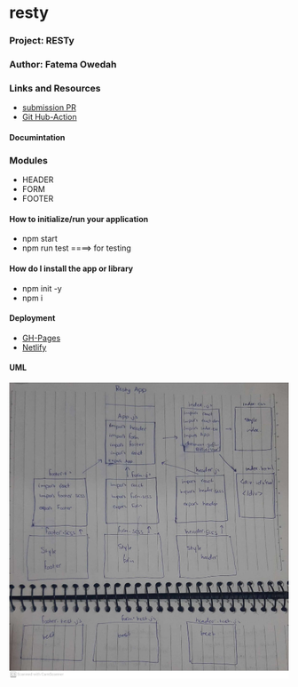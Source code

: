 # resty
### Project:  RESTy
### Author: Fatema Owedah

### Links and Resources

- [submission PR](https://github.com/401-advanced-javascript-fatemaOwedah/RESTY27/pull/2)
- [Git Hub-Action](https://github.com/401-advanced-javascript-fatemaOwedah/RESTY27/actions)

#### Documintation

### Modules
- HEADER
- FORM
- FOOTER


#### How to initialize/run your application 
- npm start
- npm run test ====> for testing


#### How do I install the app or library
- npm init -y 
- npm i 

#### Deployment
- [GH-Pages](https://401-advanced-javascript-fatemaowedah.github.io/RESTY27/)
- [Netlify](https://resty-27.netlify.app/)



#### UML
![UML](/assets/lab27.jpeg)
